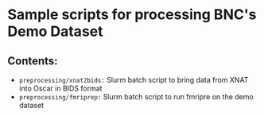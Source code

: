 # Sample scripts for processing BNC's Demo Dataset

## Contents:

- `preprocessing/xnat2bids:` Slurm batch script to bring data from XNAT into Oscar in BIDS format
- `preprocessing/fmriprep:` Slurm batch script to run fmripre on the demo dataset
